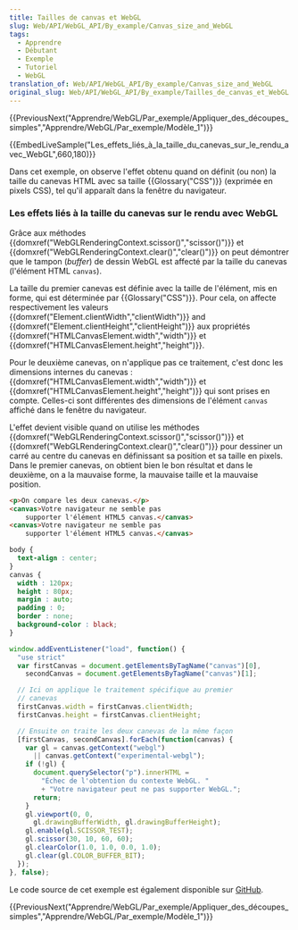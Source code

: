 ```yaml
---
title: Tailles de canvas et WebGL
slug: Web/API/WebGL_API/By_example/Canvas_size_and_WebGL
tags:
  - Apprendre
  - Débutant
  - Exemple
  - Tutoriel
  - WebGL
translation_of: Web/API/WebGL_API/By_example/Canvas_size_and_WebGL
original_slug: Web/API/WebGL_API/By_example/Tailles_de_canvas_et_WebGL
---
```

{{PreviousNext("Apprendre/WebGL/Par_exemple/Appliquer_des_découpes_simples","Apprendre/WebGL/Par_exemple/Modèle_1")}}

{{EmbedLiveSample("Les_effets_liés_à_la_taille_du_canevas_sur_le_rendu_avec_WebGL",660,180)}}

Dans cet exemple, on observe l'effet obtenu quand on définit (ou non) la taille du canevas HTML avec sa taille {{Glossary("CSS")}} (exprimée en pixels CSS), tel qu'il apparaît dans la fenêtre du navigateur.

### Les effets liés à la taille du canevas sur le rendu avec WebGL

Grâce aux méthodes {{domxref("WebGLRenderingContext.scissor()","scissor()")}} et {{domxref("WebGLRenderingContext.clear()","clear()")}} on peut démontrer que le tampon (_buffer_) de dessin WebGL est affecté par la taille du canevas (l'élément HTML `canvas`).

La taille du premier canevas est définie avec la taille de l'élément, mis en forme, qui est déterminée par {{Glossary("CSS")}}. Pour cela, on affecte respectivement les valeurs {{domxref("Element.clientWidth","clientWidth")}} and {{domxref("Element.clientHeight","clientHeight")}} aux propriétés {{domxref("HTMLCanvasElement.width","width")}} et {{domxref("HTMLCanvasElement.height","height")}}.

Pour le deuxième canevas, on n'applique pas ce traitement, c'est donc les dimensions internes du canevas : {{domxref("HTMLCanvasElement.width","width")}} et {{domxref("HTMLCanvasElement.height","height")}} qui sont prises en compte. Celles-ci sont différentes des dimensions de l'élément `canvas` affiché dans le fenêtre du navigateur.

L'effet devient visible quand on utilise les méthodes {{domxref("WebGLRenderingContext.scissor()","scissor()")}} et {{domxref("WebGLRenderingContext.clear()","clear()")}} pour dessiner un carré au centre du canevas en définissant sa position et sa taille en pixels. Dans le premier canevas, on obtient bien le bon résultat et dans le deuxième, on a la mauvaise forme, la mauvaise taille et la mauvaise position.

```html
<p>On compare les deux canevas.</p>
<canvas>Votre navigateur ne semble pas
    supporter l'élément HTML5 canvas.</canvas>
<canvas>Votre navigateur ne semble pas
    supporter l'élément HTML5 canvas.</canvas>
```

```css
body {
  text-align : center;
}
canvas {
  width : 120px;
  height : 80px;
  margin : auto;
  padding : 0;
  border : none;
  background-color : black;
}
```

```js
window.addEventListener("load", function() {
  "use strict"
  var firstCanvas = document.getElementsByTagName("canvas")[0],
    secondCanvas = document.getElementsByTagName("canvas")[1];

  // Ici on applique le traitement spécifique au premier
  // canevas
  firstCanvas.width = firstCanvas.clientWidth;
  firstCanvas.height = firstCanvas.clientHeight;

  // Ensuite on traite les deux canevas de la même façon
  [firstCanvas, secondCanvas].forEach(function(canvas) {
    var gl = canvas.getContext("webgl")
      || canvas.getContext("experimental-webgl");
    if (!gl) {
      document.querySelector("p").innerHTML =
        "Échec de l'obtention du contexte WebGL. "
        + "Votre navigateur peut ne pas supporter WebGL.";
      return;
    }
    gl.viewport(0, 0,
      gl.drawingBufferWidth, gl.drawingBufferHeight);
    gl.enable(gl.SCISSOR_TEST);
    gl.scissor(30, 10, 60, 60);
    gl.clearColor(1.0, 1.0, 0.0, 1.0);
    gl.clear(gl.COLOR_BUFFER_BIT);
  });
}, false);
```

Le code source de cet exemple est également disponible sur [GitHub](https://github.com/idofilin/webgl-by-example/tree/master/canvas-size-and-webgl).

{{PreviousNext("Apprendre/WebGL/Par_exemple/Appliquer_des_découpes_simples","Apprendre/WebGL/Par_exemple/Modèle_1")}}

